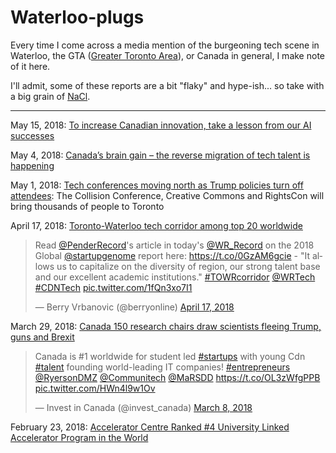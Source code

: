 # Waterloo-plugs

Every time I come across a media mention of the burgeoning tech scene in Waterloo, the GTA ([Greater Toronto Area](https://en.wikipedia.org/wiki/Greater_Toronto_Area)), or Canada in general, I make note of it here.

I'll admit, some of these reports are a bit "flaky" and hype-ish... so take with a big grain of [NaCl](https://en.wikipedia.org/wiki/Salt).

---

May 15, 2018: [To increase Canadian innovation, take a lesson from our AI successes](https://www.theglobeandmail.com/business/commentary/article-to-increase-canadian-innovation-take-a-lesson-from-our-ai-successes/)

May 4, 2018: [Canada’s brain gain – the reverse migration of tech talent is happening](https://www.theglobeandmail.com/business/commentary/article-canadas-brain-gain-the-reverse-migration-of-tech-talent-is/)

May 1, 2018: [Tech conferences moving north as Trump policies turn off attendees](http://business.financialpost.com/technology/tech-conferences-moving-north-as-trump-policies-turn-off-attendees): The Collision Conference, Creative Commons and RightsCon will bring thousands of people to Toronto

April 17, 2018: [Toronto-Waterloo tech corridor among top 20 worldwide](https://www.therecord.com/news-story/8398212-toronto-waterloo-tech-corridor-among-top-20-worldwide/)

<blockquote class="twitter-tweet" data-lang="en"><p lang="en" dir="ltr">Read <a href="https://twitter.com/PenderRecord?ref_src=twsrc%5Etfw">@PenderRecord</a>&#39;s article in today&#39;s <a href="https://twitter.com/WR_Record?ref_src=twsrc%5Etfw">@WR_Record</a> on the 2018 Global <a href="https://twitter.com/startupgenome?ref_src=twsrc%5Etfw">@startupgenome</a> report here: <a href="https://t.co/0GzAM6gcie">https://t.co/0GzAM6gcie</a>  -  &quot;It allows us to capitalize on the diversity of region, our strong talent base and our excellent academic institutions.&quot; <a href="https://twitter.com/hashtag/TOWRcorridor?src=hash&amp;ref_src=twsrc%5Etfw">#TOWRcorridor</a> <a href="https://twitter.com/WRTech?ref_src=twsrc%5Etfw">@WRTech</a> <a href="https://twitter.com/hashtag/CDNTech?src=hash&amp;ref_src=twsrc%5Etfw">#CDNTech</a> <a href="https://t.co/1fQn3xo7I1">pic.twitter.com/1fQn3xo7I1</a></p>&mdash; Berry Vrbanovic (@berryonline) <a href="https://twitter.com/berryonline/status/986210061490970624?ref_src=twsrc%5Etfw">April 17, 2018</a></blockquote>

March 29, 2018: [Canada 150 research chairs draw scientists fleeing Trump, guns and Brexit](https://www.theglobeandmail.com/canada/article-canada-150-research-chairs-draw-scientists-fleeing-trump-guns-and/)

<blockquote class="twitter-tweet" data-lang="en"><p lang="en" dir="ltr">Canada is #1 worldwide for student led <a href="https://twitter.com/hashtag/startups?src=hash&amp;ref_src=twsrc%5Etfw">#startups</a> with young Cdn <a href="https://twitter.com/hashtag/talent?src=hash&amp;ref_src=twsrc%5Etfw">#talent</a> founding world-leading IT companies! <a href="https://twitter.com/hashtag/entrepreneurs?src=hash&amp;ref_src=twsrc%5Etfw">#entrepreneurs</a> <a href="https://twitter.com/RyersonDMZ?ref_src=twsrc%5Etfw">@RyersonDMZ</a> <a href="https://twitter.com/Communitech?ref_src=twsrc%5Etfw">@Communitech</a> <a href="https://twitter.com/MaRSDD?ref_src=twsrc%5Etfw">@MaRSDD</a> <a href="https://t.co/OL3zWfgPPB">https://t.co/OL3zWfgPPB</a>  <a href="https://t.co/HWn4l9w1Ov">pic.twitter.com/HWn4l9w1Ov</a></p>&mdash; Invest in Canada (@invest_canada) <a href="https://twitter.com/invest_canada/status/971778855412424704?ref_src=twsrc%5Etfw">March 8, 2018</a></blockquote>

February 23, 2018: [Accelerator Centre Ranked #4 University Linked Accelerator Program in the World](http://acceleratorcentre.com/accelerator-centre-ranked-4-university-linked-accelerator-program-in-the-world/)

